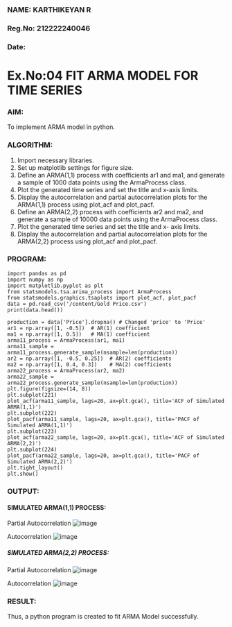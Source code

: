 ### NAME: KARTHIKEYAN R
### Reg.No: 212222240046
### Date: 
# Ex.No:04   FIT ARMA MODEL FOR TIME SERIES
### AIM:
To implement ARMA model in python.
### ALGORITHM:
1. Import necessary libraries.
2. Set up matplotlib settings for figure size.
3. Define an ARMA(1,1) process with coefficients ar1 and ma1, and generate a sample of 1000
   data points using the ArmaProcess class.
4. Plot the generated time series and set the title and x-axis limits.
5. Display the autocorrelation and partial autocorrelation plots for the ARMA(1,1) process using
   plot_acf and plot_pacf.
6. Define an ARMA(2,2) process with coefficients ar2 and ma2, and generate a sample of 10000
    data points using the ArmaProcess class.
7. Plot the generated time series and set the title and x-
   axis limits.
8. Display the autocorrelation and partial autocorrelation plots for the ARMA(2,2) process using
  plot_acf and plot_pacf.
### PROGRAM:
```
import pandas as pd
import numpy as np
import matplotlib.pyplot as plt
from statsmodels.tsa.arima_process import ArmaProcess
from statsmodels.graphics.tsaplots import plot_acf, plot_pacf
data = pd.read_csv('/content/Gold Price.csv')
print(data.head())
```
```
production = data['Price'].dropna() # Changed 'price' to 'Price'
ar1 = np.array([1, -0.5])  # AR(1) coefficient
ma1 = np.array([1, 0.5])   # MA(1) coefficient
arma11_process = ArmaProcess(ar1, ma1)
arma11_sample = arma11_process.generate_sample(nsample=len(production))
ar2 = np.array([1, -0.5, 0.25])  # AR(2) coefficients
ma2 = np.array([1, 0.4, 0.3])    # MA(2) coefficients
arma22_process = ArmaProcess(ar2, ma2)
arma22_sample = arma22_process.generate_sample(nsample=len(production))
plt.figure(figsize=(14, 8))
plt.subplot(221)
plot_acf(arma11_sample, lags=20, ax=plt.gca(), title='ACF of Simulated ARMA(1,1)')
plt.subplot(222)
plot_pacf(arma11_sample, lags=20, ax=plt.gca(), title='PACF of Simulated ARMA(1,1)')
plt.subplot(223)
plot_acf(arma22_sample, lags=20, ax=plt.gca(), title='ACF of Simulated ARMA(2,2)')
plt.subplot(224)
plot_pacf(arma22_sample, lags=20, ax=plt.gca(), title='PACF of Simulated ARMA(2,2)')
plt.tight_layout()
plt.show()
```
### OUTPUT:
#### SIMULATED ARMA(1,1) PROCESS:
Partial Autocorrelation
![image](https://github.com/user-attachments/assets/f30145c0-e9f2-4f8a-8e24-047a23460bd2)

Autocorrelation
![image](https://github.com/user-attachments/assets/634da3f1-cd15-49df-a66b-e4f2e7b7f582)

##### SIMULATED ARMA(2,2) PROCESS:

Partial Autocorrelation
![image](https://github.com/user-attachments/assets/7b8c8224-8260-4461-b981-d6b465203b33)

Autocorrelation
![image](https://github.com/user-attachments/assets/ae8be3c7-121c-4031-8cee-f2ff1bc995b8)

### RESULT:
Thus, a python program is created to fit ARMA Model successfully.
